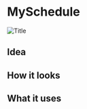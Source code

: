 # MySchedule
![](.screenshots/schedule.jpg?raw=true "Title")
## Idea


## How it looks


## What it uses
